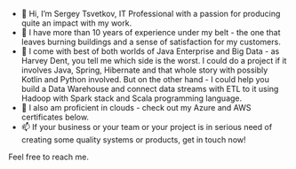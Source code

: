 - 👋 Hi, I’m Sergey Tsvetkov, IT Professional with a passion for producing quite an impact with my work.
- 👀 I have more than 10 years of experience under my belt - the one that leaves burning buildings and a sense of satisfaction for my customers.
- 🌱 I come with best of both worlds of Java Enterprise and Big Data - as Harvey Dent, you tell me which side is the worst. I could do a project if it involves Java, Spring, Hibernate and that whole story with possibly Kotlin and Python involved. But on the other hand - I could help you build a Data Warehouse and connect data streams with ETL to it using Hadoop with Spark stack and Scala programming language.
- 💞️ I also am proficient in clouds - check out my Azure and AWS certificates below.
- 📫 If your business or your team or your project is in serious need of creating some quality systems or products, get in touch now! 

Feel free to reach me.
